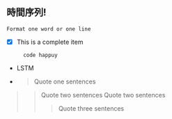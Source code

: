 ## **時間序列**\!
`Format one word or one line`
- [x] This is a complete item
    
		code happuy
* LSTM
* > Quote one sentences
>>Quote two sentences
>>Quote two sentences
>>>Quote three sentences


